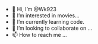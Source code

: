 - 👋 Hi, I’m @Wk923
- 👀 I’m interested in movies...
- 🌱 I’m currently learning code.
- 💞️ I’m looking to collaborate on ...
- 📫 How to reach me ...

<!---
Wk923/Wk923 is a ✨ special ✨ repository because its `README.md` (this file) appears on your GitHub profile.
You can click the Preview link to take a look at your changes.
--->
